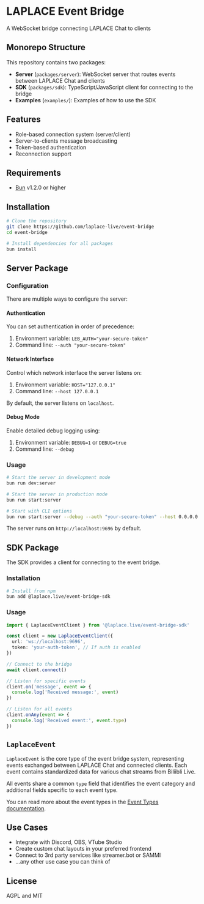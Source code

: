 # LAPLACE Event Bridge

A WebSocket bridge connecting LAPLACE Chat to clients

## Monorepo Structure

This repository contains two packages:

- **Server** (`packages/server`): WebSocket server that routes events between LAPLACE Chat and clients
- **SDK** (`packages/sdk`): TypeScript/JavaScript client for connecting to the bridge
- **Examples** (`examples/`): Examples of how to use the SDK

## Features

- Role-based connection system (server/client)
- Server-to-clients message broadcasting
- Token-based authentication
- Reconnection support

## Requirements

- [Bun](https://bun.sh/) v1.2.0 or higher

## Installation

```bash
# Clone the repository
git clone https://github.com/laplace-live/event-bridge
cd event-bridge

# Install dependencies for all packages
bun install
```

## Server Package

### Configuration

There are multiple ways to configure the server:

#### Authentication

You can set authentication in order of precedence:

1. Environment variable: `LEB_AUTH="your-secure-token"`
2. Command line: `--auth "your-secure-token"`

#### Network Interface

Control which network interface the server listens on:

1. Environment variable: `HOST="127.0.0.1"`
2. Command line: `--host 127.0.0.1`

By default, the server listens on `localhost`.

#### Debug Mode

Enable detailed debug logging using:

1. Environment variable: `DEBUG=1` or `DEBUG=true`
2. Command line: `--debug`

### Usage

```bash
# Start the server in development mode
bun run dev:server

# Start the server in production mode
bun run start:server

# Start with CLI options
bun run start:server --debug --auth "your-secure-token" --host 0.0.0.0
```

The server runs on `http://localhost:9696` by default.

## SDK Package

The SDK provides a client for connecting to the event bridge.

### Installation

```bash
# Install from npm
bun add @laplace.live/event-bridge-sdk
```

### Usage

```typescript
import { LaplaceEventClient } from '@laplace.live/event-bridge-sdk'

const client = new LaplaceEventClient({
  url: 'ws://localhost:9696',
  token: 'your-auth-token', // If auth is enabled
})

// Connect to the bridge
await client.connect()

// Listen for specific events
client.on('message', event => {
  console.log('Received message:', event)
})

// Listen for all events
client.onAny(event => {
  console.log('Received event:', event.type)
})
```

## `LaplaceEvent`

`LaplaceEvent` is the core type of the event bridge system, representing events exchanged between LAPLACE Chat and connected clients. Each event contains standardized data for various chat streams from Biliibli Live.

All events share a common `type` field that identifies the event category and additional fields specific to each event type.

You can read more about the event types in the [Event Types documentation](https://chat.laplace.live/event-types/).

## Use Cases

- Integrate with Discord, OBS, VTube Studio
- Create custom chat layouts in your preferred frontend
- Connect to 3rd party services like streamer.bot or SAMMI
- ...any other use case you can think of

## License

AGPL and MIT
